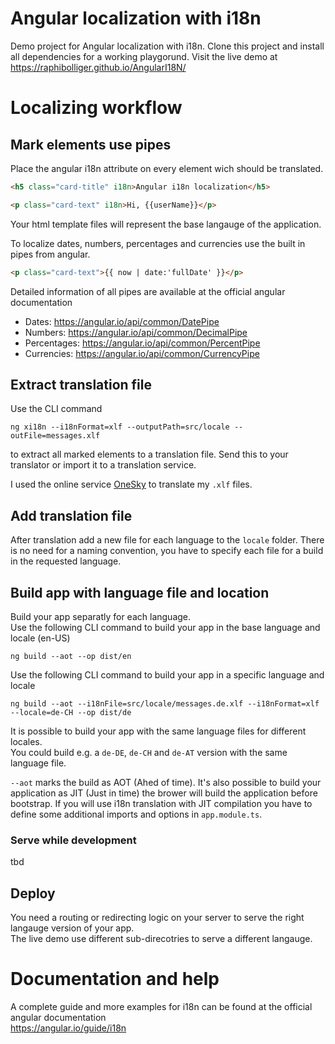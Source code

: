 [//]: # (ng build --aot --prod --op docs/en  --base-href=/AngularI18N/en/)
[//]: # (ng build --aot --prod --i18nFile=src/locale/messages.de.xlf --i18nFormat=xlf --locale=de-CH --op docs/de  --base-href=/AngularI18N/de/)
[//]: # (ng build --aot --prod --locale=it --op docs/fr  --base-href=/AngularI18N/fr/)
[//]: # (ng build --aot --prod --locale=it --op docs/it  --base-href=/AngularI18N/it/)

# Angular localization with i18n
Demo project for Angular localization with i18n. Clone this project and install all dependencies for a working playgorund.
Visit the live demo at https://raphibolliger.github.io/AngularI18N/

# Localizing workflow

## Mark elements use pipes

Place the angular i18n attribute on every element wich should be translated.
```html
<h5 class="card-title" i18n>Angular i18n localization</h5>
```
```html
<p class="card-text" i18n>Hi, {{userName}}</p>
```
Your html template files will represent the base langauge of the application.

To localize dates, numbers, percentages and currencies use the built in pipes from angular.
```html
<p class="card-text">{{ now | date:'fullDate' }}</p>
```

Detailed information of all pipes are available at the official angular documentation

- Dates: https://angular.io/api/common/DatePipe
- Numbers: https://angular.io/api/common/DecimalPipe
- Percentages: https://angular.io/api/common/PercentPipe
- Currencies: https://angular.io/api/common/CurrencyPipe

## Extract translation file
Use the CLI command
```
ng xi18n --i18nFormat=xlf --outputPath=src/locale --outFile=messages.xlf
```
to extract all marked elements to a translation file.
Send this to your translator or import it to a translation service.

I used the online service [OneSky](https://www.oneskyapp.com/) to translate my `.xlf` files.

## Add translation file
After translation add a new file for each language to the `locale` folder.
There is no need for a naming convention, you have to specify each file for a build in the requested language.

## Build app with language file and location
Build your app separatly for each language.  
Use the following CLI command to build your app in the base language and locale (en-US)
```
ng build --aot --op dist/en
```

Use the following CLI command to build your app in a specific language and locale
```
ng build --aot --i18nFile=src/locale/messages.de.xlf --i18nFormat=xlf --locale=de-CH --op dist/de
```

It is possible to build your app with the same language files for different locales.  
You could build e.g. a `de-DE`, `de-CH` and `de-AT` version with the same language file.

`--aot` marks the build as AOT (Ahed of time).
It's also possible to build your application as JIT (Just in time) the brower will build the application before bootstrap.
If you will use i18n translation with JIT compilation you have to define some additional imports and options in `app.module.ts`.

### Serve while development
tbd

## Deploy

You need a routing or redirecting logic on your server to serve the right langauge version of your app.  
The live demo use different sub-direcotries to serve a different langauge.

# Documentation and help
A complete guide and more examples for i18n can be found at the official angular documentation  
https://angular.io/guide/i18n